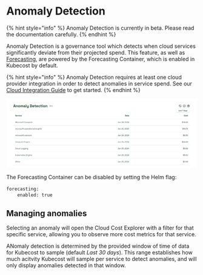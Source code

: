 # Anomaly Detection

{% hint style="info" %}
Anomaly Detection is currently in beta. Please read the documentation carefully.
{% endhint %}

Anomaly Detection is a governance tool which detects when cloud services significantly deviate from their projected spend. This feature, as well as [Forecasting](anomaly-detection.md#forecasting), are powered by the Forecasting Container, which is enabled in Kubecost by default.

{% hint style="info" %}
Anomaly Detection requires at least one cloud provider integration in order to detect anomalies in service spend. See our [Cloud Integration Guide](/install-and-configure/install/cloud-integration/README.md) to get started.
{% endhint %}

![Anomaly detection](/images/anomalydetection.png)

The Forecasting Container can be disabled by setting the Helm flag:

```
forecasting:
    enabled: true
```

## Managing anomalies

Selecting an anomaly will open the Cloud Cost Explorer with a filter for that specific service, allowing you to observe more cost metrics for that service.

ANomaly detection is determined by the provided window of time of data for Kubecost to sample (default *Last 30 days*). This range establishes how much acitvity Kubecost will sample per service to detect anomalies, and will only display anomalies detected in that window.